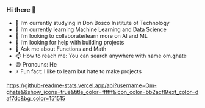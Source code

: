 ### Hi there 👋


- 🔭 I’m currently studying in Don Bosco Institute of Technology
- 🌱 I’m currently learning Machine Learning and Data Science
- 👯 I’m looking to collaborate/learn more on AI and ML
- 🤔 I’m looking for help with building projects
- 💬 Ask me about Functions and Math
- 📫 How to reach me: You can search anywhere with name om.ghate
- 😄 Pronouns: He
- ⚡ Fun fact: I like to learn but hate to make projects

https://github-readme-stats.vercel.app/api?username=Om-ghate&&show_icons=true&title_color=ffffff&icon_color=bb2acf&text_color=daf7dc&bg_color=151515
